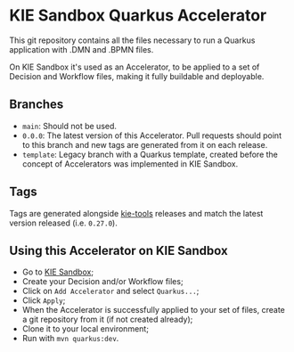 # KIE Sandbox Quarkus Accelerator

This git repository contains all the files necessary to run a Quarkus application with .DMN and .BPMN files.

On KIE Sandbox it's used as an Accelerator, to be applied to a set of Decision and Workflow files, making it fully buildable and deployable.

## Branches
- `main`: Should not be used.
- `0.0.0`: The latest version of this Accelerator. Pull requests should point to this branch and new tags are generated from it on each release.
- `template`: Legacy branch with a Quarkus template, created before the concept of Accelerators was implemented in KIE Sandbox.

## Tags
Tags are generated alongside [kie-tools](https://github.com/kiegroup/kie-tools/) releases and match the latest version released (i.e. `0.27.0`).

## Using this Accelerator on KIE Sandbox
  - Go to [KIE Sandbox](https://sandbox.kie.org);
  - Create your Decision and/or Workflow files;
  - Click on `Add Accelerator` and select `Quarkus...`;
  - Click `Apply`;
  - When the Accelerator is successfully applied to your set of files, create a git repository from it (if not created already);
  - Clone it to your local environment;
  - Run with `mvn quarkus:dev`.
